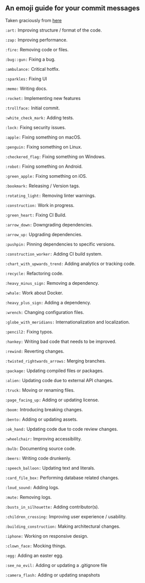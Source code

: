 An emoji guide for your commit messages
---------------------------------------

Taken graciously from [here](https://gitmoji.carloscuesta.me/)

`:art:` Improving structure / format of the code.

`:zap:` Improving performance.

`:fire:` Removing code or files.

`:bug::gun:` Fixing a bug.

`:ambulance:` Critical hotfix.

`:sparkles:` Fixing UI

`:memo:` Writing docs.

`:rocket:` Implementing new features

`:trollface:` Initial commit.

`:white_check_mark:` Adding tests.

`:lock:` Fixing security issues.

`:apple:` Fixing something on macOS.

`:penguin:` Fixing something on Linux.

`:checkered_flag:` Fixing something on Windows.

`:robot:` Fixing something on Android.

`:green_apple:` Fixing something on iOS.

`:bookmark:` Releasing / Version tags.

`:rotating_light:` Removing linter warnings.

`:construction:` Work in progress.

`:green_heart:` Fixing CI Build.

`:arrow_down:` Downgrading dependencies.

`:arrow_up:` Upgrading dependencies.

`:pushpin:` Pinning dependencies to specific versions.

`:construction_worker:` Adding CI build system.

`:chart_with_upwards_trend:` Adding analytics or tracking code.

`:recycle:` Refactoring code.

`:heavy_minus_sign:` Removing a dependency.

`:whale:` Work about Docker.

`:heavy_plus_sign:` Adding a dependency.

`:wrench:` Changing configuration files.

`:globe_with_meridians:` Internationalization and localization.

`:pencil2:` Fixing typos.

`:hankey:` Writing bad code that needs to be improved.

`:rewind:` Reverting changes.

`:twisted_rightwards_arrows:` Merging branches.

`:package:` Updating compiled files or packages.

`:alien:` Updating code due to external API changes.

`:truck:` Moving or renaming files.

`:page_facing_up:` Adding or updating license.

`:boom:` Introducing breaking changes.

`:bento:` Adding or updating assets.

`:ok_hand:` Updating code due to code review changes.

`:wheelchair:` Improving accessibility.

`:bulb:` Documenting source code.

`:beers:` Writing code drunkenly. 

`:speech_balloon:` Updating text and literals.

`:card_file_box:` Performing database related changes.

`:loud_sound:` Adding logs.

`:mute:` Removing logs.

`:busts_in_silhouette:` Adding contributor(s).

`:children_crossing:` Improving user experience / usability.

`:building_construction:` Making architectural changes.

`:iphone:` Working on responsive design.

`:clown_face:` Mocking things.

`:egg:` Adding an easter egg.

`:see_no_evil:` Adding or updating a .gitignore file

`:camera_flash:` Adding or updating snapshots
